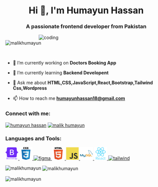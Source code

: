 
<h1 align="center">Hi 👋, I'm Humayun Hassan</h1>
<h3 align="center">A passionate frontend developer from Pakistan</h3>

<img align="right" alt="coding" width ="400" src="https://encrypted-tbn0.gstatic.com/images?q=tbn:ANd9GcTHmPB6RPQL0vhgJ9UuE90vjXcvArRy0HZjOiIcxp3OJ5U8-Lf-Ii_sxcg&s">

<p align="left"> <img src="https://komarev.com/ghpvc/?username=malikhumayun&label=Profile%20views&color=0e75b6&style=flat" alt="malikhumayun" /> </p>

<p align="left"> <a href="https://twitter.com/" target="blank"><img src="https://img.shields.io/twitter/follow/?logo=twitter&style=for-the-badge" alt="" /></a> </p>

- 🔭 I’m currently working on **Doctors Booking App**

- 🌱 I’m currently learning **Backend Developent**

- 💬 Ask me about **HTML,CSS,JavaScript,React,Bootstrap,Tailwind Css,Wordpress**

- 📫 How to reach me **humayunhassan18@gmail.com**

<h3 align="left">Connect with me:</h3>
<p align="left">
<a href="https://linkedin.com/in/humayun hassan" target="blank"><img align="center" src="https://raw.githubusercontent.com/rahuldkjain/github-profile-readme-generator/master/src/images/icons/Social/linked-in-alt.svg" alt="humayun hassan" height="30" width="40" /></a>
<a href="https://fb.com/malik humayun" target="blank"><img align="center" src="https://raw.githubusercontent.com/rahuldkjain/github-profile-readme-generator/master/src/images/icons/Social/facebook.svg" alt="malik humayun" height="30" width="40" /></a>
</p>

<h3 align="left">Languages and Tools:</h3>
<p align="left"> <a href="https://getbootstrap.com" target="_blank" rel="noreferrer"> <img src="https://raw.githubusercontent.com/devicons/devicon/master/icons/bootstrap/bootstrap-plain-wordmark.svg" alt="bootstrap" width="40" height="40"/> </a> <a href="https://www.w3schools.com/css/" target="_blank" rel="noreferrer"> <img src="https://raw.githubusercontent.com/devicons/devicon/master/icons/css3/css3-original-wordmark.svg" alt="css3" width="40" height="40"/> </a> <a href="https://www.figma.com/" target="_blank" rel="noreferrer"> <img src="https://www.vectorlogo.zone/logos/figma/figma-icon.svg" alt="figma" width="40" height="40"/> </a> <a href="https://www.w3.org/html/" target="_blank" rel="noreferrer"> <img src="https://raw.githubusercontent.com/devicons/devicon/master/icons/html5/html5-original-wordmark.svg" alt="html5" width="40" height="40"/> </a> <a href="https://developer.mozilla.org/en-US/docs/Web/JavaScript" target="_blank" rel="noreferrer"> <img src="https://raw.githubusercontent.com/devicons/devicon/master/icons/javascript/javascript-original.svg" alt="javascript" width="40" height="40"/> </a> <a href="https://www.mysql.com/" target="_blank" rel="noreferrer"> <img src="https://raw.githubusercontent.com/devicons/devicon/master/icons/mysql/mysql-original-wordmark.svg" alt="mysql" width="40" height="40"/> </a> <a href="https://reactjs.org/" target="_blank" rel="noreferrer"> <img src="https://raw.githubusercontent.com/devicons/devicon/master/icons/react/react-original-wordmark.svg" alt="react" width="40" height="40"/> </a> <a href="https://tailwindcss.com/" target="_blank" rel="noreferrer"> <img src="https://www.vectorlogo.zone/logos/tailwindcss/tailwindcss-icon.svg" alt="tailwind" width="40" height="40"/> </a> </p>

<p><img align="left" src="https://github-readme-stats.vercel.app/api/top-langs?username=malikhumayun&show_icons=true&locale=en&layout=compact" alt="malikhumayun" /></p>

<p>&nbsp;<img align="center" src="https://github-readme-stats.vercel.app/api?username=malikhumayun&show_icons=true&locale=en" alt="malikhumayun" /></p>

<p><img align="center" src="https://github-readme-streak-stats.herokuapp.com/?user=malikhumayun&" alt="malikhumayun" /></p>
